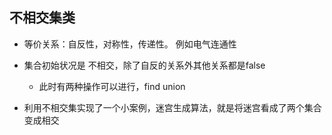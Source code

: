 ## 不相交集类

- 等价关系：自反性，对称性，传递性。 例如电气连通性

- 集合初始状况是 不相交，除了自反的关系外其他关系都是false
    - 此时有两种操作可以进行，find union

- 利用不相交集实现了一个小案例，迷宫生成算法，就是将迷宫看成了两个集合变成相交